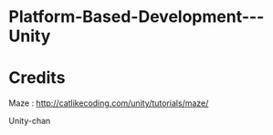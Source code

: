 # Platform-Based-Development---Unity

# Credits 
Maze : http://catlikecoding.com/unity/tutorials/maze/

Unity-chan 
